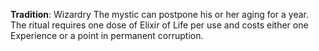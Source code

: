 **Tradition**: Wizardry 
The mystic can postpone his or her aging for a year. The ritual requires one dose of Elixir of Life per use and costs either one Experience or a point in permanent corruption.